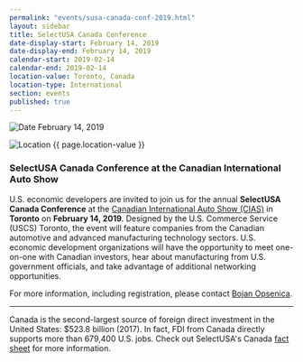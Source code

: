 ```yaml
---
permalink: "events/susa-canada-conf-2019.html"
layout: sidebar
title: SelectUSA Canada Conference
date-display-start: February 14, 2019
date-display-end: February 14, 2019
calendar-start: 2019-02-14
calendar-end: 2019-02-14
location-value: Toronto, Canada
location-type: International
section: events
published: true
---
```



![Date](https://google.github.io/material-design-icons/action/svg/design/ic_event_24px.svg "Date") February 14, 2019

![Location](http://google.github.io/material-design-icons/social/svg/design/ic_location_city_24px.svg "Location") {{ page.location-value }}

### SelectUSA Canada Conference at the Canadian International Auto Show

U.S. economic developers are invited to join us for the annual **SelectUSA Canada Conference** at the [Canadian International Auto Show (CIAS)](http://autoshow.ca/) in **Toronto** on **February 14, 2019**. Designed by the U.S. Commerce Service (USCS) Toronto, the event will feature companies from the Canadian automotive and advanced manufacturing technology sectors. U.S. economic development organizations will have the opportunity to meet one-on-one with Canadian investors, hear about manufacturing from U.S. government officials, and take advantage of additional networking opportunities.  

For more information, including registration, please contact [Bojan Opsenica](mailto:Bojan.Opsenica@trade.gov). 

---

Canada is the second-largest source of foreign direct investment in the United States: $523.8 billion (2017). In fact, FDI from Canada directly supports more than 679,400 U.S. jobs. Check out SelectUSA's Canada [fact sheet](http://selectusa.commerce.gov/country-fact-sheets/Canada_Fact_Sheet.pdf) for more information.
